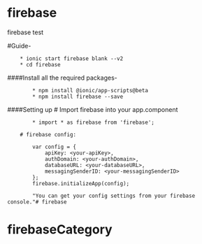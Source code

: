 # firebase
firebase test

#Guide-

        * ionic start firebase blank --v2
        * cd firebase

####Install all the required packages-

            * npm install @ionic/app-scripts@beta
            * npm install firebase --save

####Setting up
        # Import firebase into your app.component

            * import * as firebase from 'firebase';

        # firebase config:

            var config = {
                apiKey: <your-apiKey>,
                authDomain: <your-authDomain>,
                databaseURL: <your-databaseURL>,
                messagingSenderID: <your-messagingSenderID>
            };
            firebase.initializeApp(config);

            "You can get your config settings from your firebase console."# firebase
# firebaseCategory
